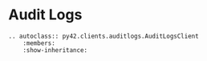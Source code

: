# Audit Logs

```{eval-rst}
.. autoclass:: py42.clients.auditlogs.AuditLogsClient
    :members:
    :show-inheritance:
```
